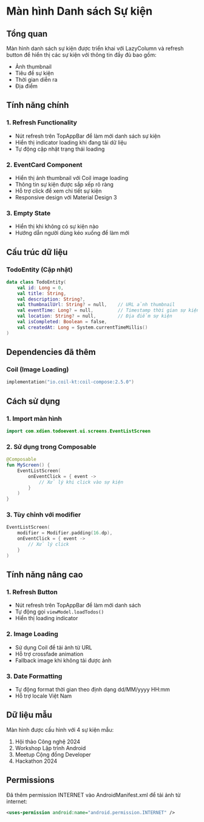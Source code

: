 # Màn hình Danh sách Sự kiện

## Tổng quan
Màn hình danh sách sự kiện được triển khai với LazyColumn và refresh button để hiển thị các sự kiện với thông tin đầy đủ bao gồm:
- Ảnh thumbnail
- Tiêu đề sự kiện
- Thời gian diễn ra
- Địa điểm

## Tính năng chính

### 1. Refresh Functionality
- Nút refresh trên TopAppBar để làm mới danh sách sự kiện
- Hiển thị indicator loading khi đang tải dữ liệu
- Tự động cập nhật trạng thái loading

### 2. EventCard Component
- Hiển thị ảnh thumbnail với Coil image loading
- Thông tin sự kiện được sắp xếp rõ ràng
- Hỗ trợ click để xem chi tiết sự kiện
- Responsive design với Material Design 3

### 3. Empty State
- Hiển thị khi không có sự kiện nào
- Hướng dẫn người dùng kéo xuống để làm mới

## Cấu trúc dữ liệu

### TodoEntity (Cập nhật)
```kotlin
data class TodoEntity(
    val id: Long = 0,
    val title: String,
    val description: String?,
    val thumbnailUrl: String? = null,    // URL ảnh thumbnail
    val eventTime: Long? = null,         // Timestamp thời gian sự kiện
    val location: String? = null,        // Địa điểm sự kiện
    val isCompleted: Boolean = false,
    val createdAt: Long = System.currentTimeMillis()
)
```

## Dependencies đã thêm

### Coil (Image Loading)
```kotlin
implementation("io.coil-kt:coil-compose:2.5.0")
```

## Cách sử dụng

### 1. Import màn hình
```kotlin
import com.xdien.todoevent.ui.screens.EventListScreen
```

### 2. Sử dụng trong Composable
```kotlin
@Composable
fun MyScreen() {
    EventListScreen(
        onEventClick = { event ->
            // Xử lý khi click vào sự kiện
        }
    )
}
```

### 3. Tùy chỉnh với modifier
```kotlin
EventListScreen(
    modifier = Modifier.padding(16.dp),
    onEventClick = { event ->
        // Xử lý click
    }
)
```

## Tính năng nâng cao

### 1. Refresh Button
- Nút refresh trên TopAppBar để làm mới danh sách
- Tự động gọi `viewModel.loadTodos()`
- Hiển thị loading indicator

### 2. Image Loading
- Sử dụng Coil để tải ảnh từ URL
- Hỗ trợ crossfade animation
- Fallback image khi không tải được ảnh

### 3. Date Formatting
- Tự động format thời gian theo định dạng dd/MM/yyyy HH:mm
- Hỗ trợ locale Việt Nam

## Dữ liệu mẫu
Màn hình được cấu hình với 4 sự kiện mẫu:
1. Hội thảo Công nghệ 2024
2. Workshop Lập trình Android
3. Meetup Cộng đồng Developer
4. Hackathon 2024

## Permissions
Đã thêm permission INTERNET vào AndroidManifest.xml để tải ảnh từ internet:
```xml
<uses-permission android:name="android.permission.INTERNET" />
``` 